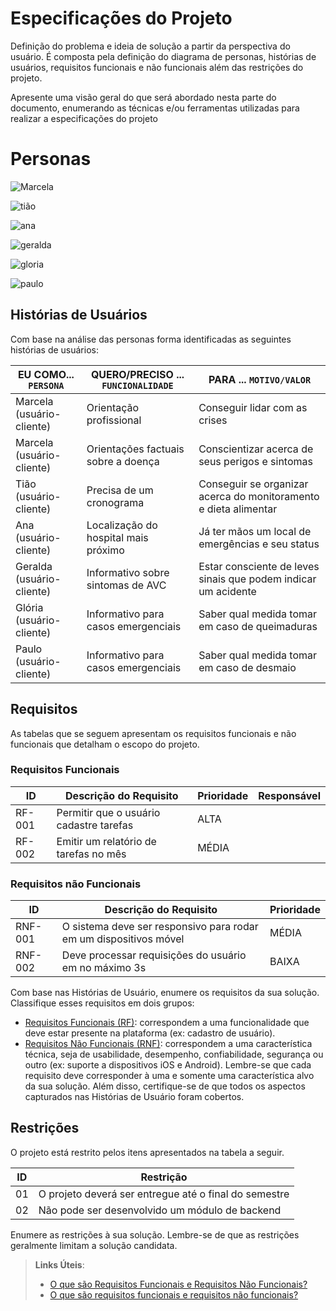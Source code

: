 # Especificações do Projeto

Definição do problema e ideia de solução a partir da perspectiva do usuário. É composta pela definição do  diagrama de personas, histórias de usuários, requisitos funcionais e não funcionais além das restrições do projeto.

Apresente uma visão geral do que será abordado nesta parte do documento, enumerando as técnicas e/ou ferramentas utilizadas para realizar a especificações do projeto


# Personas #
![Marcela](https://user-images.githubusercontent.com/105678089/227229206-ac278df8-31ff-4b79-a1c8-832d43d139fd.png)

![tião](https://user-images.githubusercontent.com/105678089/227229237-4ac7e7b2-2179-42df-9b20-871e3263ba16.png)

![ana](https://user-images.githubusercontent.com/105678089/227229270-d5ba9715-2c05-432f-a9ae-7078cc3a63b4.png)

![geralda](https://user-images.githubusercontent.com/105678089/227267557-16c94be2-216d-49b6-bbdb-ec922013b6a9.png)

![gloria](https://user-images.githubusercontent.com/105678089/227267593-e325d153-b0bf-4c31-9758-50f1f2cb2a01.png)

![paulo](https://user-images.githubusercontent.com/105678089/227267623-ace1a6fe-9664-43a5-9484-af8cf23b1670.png)


## Histórias de Usuários

Com base na análise das personas forma identificadas as seguintes histórias de usuários:

|   EU COMO... `PERSONA`    | QUERO/PRECISO ... `FUNCIONALIDADE`    | PARA ... `MOTIVO/VALOR`                                        |
|---------------------------|---------------------------------------|----------------------------------------------------------------|
|Marcela (usuário-cliente)  |Orientação profissional                |Conseguir lidar com as crises                                   |
|Marcela (usuário-cliente)  |Orientações factuais sobre a doença    |Conscientizar acerca de seus perigos e sintomas                 | 
|Tião (usuário-cliente)     |Precisa de um cronograma               |Conseguir se organizar acerca do monitoramento e dieta alimentar|
|Ana (usuário-cliente)      |Localização do hospital mais próximo   |Já ter mãos um local de emergências e seu status                |
|Geralda (usuário-cliente)  |Informativo sobre sintomas de AVC      |Estar consciente de leves sinais que podem indicar um acidente  |
|Glória (usuário-cliente)   |Informativo para casos emergenciais    |Saber qual medida tomar em caso de queimaduras                  |
|Paulo (usuário-cliente)    |Informativo para casos emergenciais    |Saber qual medida tomar em caso de desmaio                      |

## Requisitos

As tabelas que se seguem apresentam os requisitos funcionais e não funcionais que detalham o escopo do projeto.

### Requisitos Funcionais

|ID    | Descrição do Requisito  | Prioridade | Responsável |
|------|-----------------------------------------|----| ----|
|RF-001| Permitir que o usuário cadastre tarefas | ALTA |  |
|RF-002| Emitir um relatório de tarefas no mês   | MÉDIA | |


### Requisitos não Funcionais

|ID     | Descrição do Requisito  |Prioridade |
|-------|-------------------------|----|
|RNF-001| O sistema deve ser responsivo para rodar em um dispositivos móvel | MÉDIA | 
|RNF-002| Deve processar requisições do usuário em no máximo 3s |  BAIXA | 

Com base nas Histórias de Usuário, enumere os requisitos da sua solução. Classifique esses requisitos em dois grupos:

- [Requisitos Funcionais
 (RF)](https://pt.wikipedia.org/wiki/Requisito_funcional):
 correspondem a uma funcionalidade que deve estar presente na
  plataforma (ex: cadastro de usuário).
- [Requisitos Não Funcionais
  (RNF)](https://pt.wikipedia.org/wiki/Requisito_n%C3%A3o_funcional):
  correspondem a uma característica técnica, seja de usabilidade,
  desempenho, confiabilidade, segurança ou outro (ex: suporte a
  dispositivos iOS e Android).
Lembre-se que cada requisito deve corresponder à uma e somente uma
característica alvo da sua solução. Além disso, certifique-se de que
todos os aspectos capturados nas Histórias de Usuário foram cobertos.

## Restrições

O projeto está restrito pelos itens apresentados na tabela a seguir.

|ID| Restrição                                             |
|--|-------------------------------------------------------|
|01| O projeto deverá ser entregue até o final do semestre |
|02| Não pode ser desenvolvido um módulo de backend        |


Enumere as restrições à sua solução. Lembre-se de que as restrições geralmente limitam a solução candidata.

> **Links Úteis**:
> - [O que são Requisitos Funcionais e Requisitos Não Funcionais?](https://codificar.com.br/requisitos-funcionais-nao-funcionais/)
> - [O que são requisitos funcionais e requisitos não funcionais?](https://analisederequisitos.com.br/requisitos-funcionais-e-requisitos-nao-funcionais-o-que-sao/)

